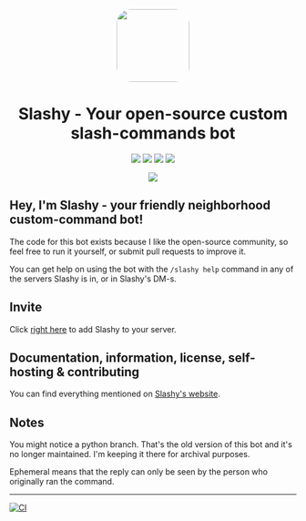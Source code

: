 <p align="center"><img src="https://i.imgur.com/j8rrx7R.png" style="width: 8rem;border-radius: 20%;"><h1 align="center">Slashy - Your open-source custom  slash-commands bot</h1></p>
<p align="center">
<a href="https://slashy.omarzunic.com/"><img src="https://img.shields.io/badge/Website-white?style=for-the-badge&logo=web"></a>
<a href="https://top.gg/bot/928089024252506173"><img src="https://img.shields.io/badge/top.gg-Slashy-blue?style=for-the-badge"></a>
<a href="https://hey.imkez.com/slashy-invite"><img src="https://img.shields.io/badge/Invite%20Me%20to-Discord-blue?style=for-the-badge&logo=discord"></a> 
<a href="https://hub.docker.com/repository/docker/omznc/slashy"><img src="https://img.shields.io/badge/DockerHub-white?style=for-the-badge&logo=docker"></a></p>

<p align="center"><img src="https://i.imgur.com/yt8Gbmt.png"/></p>

## Hey, I'm Slashy - your friendly neighborhood custom-command bot!

The code for this bot exists because I like the open-source community, so feel free to run it yourself, or submit pull requests to improve it.

You can get help on using the bot with the `/slashy help` command in any of the servers Slashy is in, or in Slashy's DM-s.

## Invite

Click [right here](https://hey.imkez.com/slashy-invite) to add Slashy to your server.

## Documentation, information, license, self-hosting & contributing

You can find everything mentioned on [Slashy's website](https://slashy.omarzunic.com/).

## Notes

You might notice a python branch. That's the old version of this bot and it's no longer maintained. I'm keeping it there for archival purposes.

Ephemeral means that the reply can only be seen by the person who originally ran the command.

---

[![CI](https://github.com/omznc/slashy/actions/workflows/CI.yml/badge.svg)](https://github.com/omznc/slashy/actions/workflows/CI.yml)
